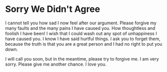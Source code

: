 # Sorry We Didn't Agree #

I cannot tell you how sad I now feel after our argument. Please forgive my many faults and the many pains I have caused you. How thoughtless and foolish I have been! I wish that I could wash out any spot of unhappiness I have caused you. I know I have said hurtful things. I ask you to forget them, because the truth is that you are a great person and I had no right to put you down.

I will call you soon, but in the meantime, please try to forgive me. I am very sorry. Please give me another chance. I love you.
